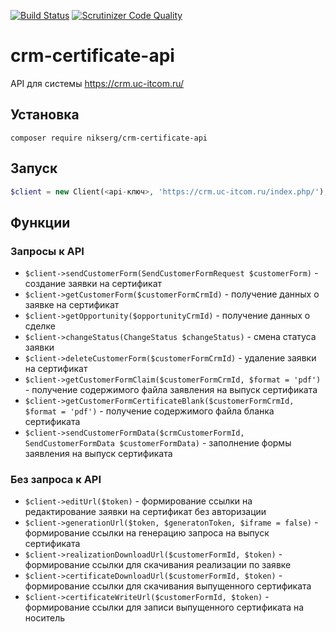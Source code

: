 [![Build Status](https://travis-ci.org/nikserg/crm-certificate-api.svg?branch=master)](https://travis-ci.org/nikserg/crm-certificate-api)
[![Scrutinizer Code Quality](https://scrutinizer-ci.com/g/nikserg/crm-certificate-api/badges/quality-score.png?b=master)](https://scrutinizer-ci.com/g/nikserg/crm-certificate-api/?branch=master)


# crm-certificate-api

API для системы https://crm.uc-itcom.ru/

## Установка

`composer require nikserg/crm-certificate-api`

## Запуск

```php
$client = new Client(<api-ключ>, 'https://crm.uc-itcom.ru/index.php/'); // or 'https://dev.uc-itcom.ru/index.php/'
```

## Функции

### Запросы к API

* `$client->sendCustomerForm(SendCustomerFormRequest $customerForm)` - создание заявки на сертификат
* `$client->getCustomerForm($customerFormCrmId)` - получение данных о заявке на сертификат
* `$client->getOpportunity($opportunityCrmId)` - получение данных о сделке
* `$client->changeStatus(ChangeStatus $changeStatus)` - cмена статуса заявки
* `$client->deleteCustomerForm($customerFormCrmId)` - удаление заявки на сертификат
* `$client->getCustomerFormClaim($customerFormCrmId, $format = 'pdf')` - получение содержимого файла заявления на выпуск сертификата
* `$client->getCustomerFormCertificateBlank($customerFormCrmId, $format = 'pdf')` - получение содержимого файла бланка сертификата
* `$client->sendCustomerFormData($crmCustomerFormId, SendCustomerFormData $customerFormData)` - заполнение формы заявления на выпуск сертификата

### Без запроса к API

* `$client->editUrl($token)` - формирование ссылки на редактирование заявки на сертификат без авторизации
* `$client->generationUrl($token, $generatonToken, $iframe = false)` - формирование ссылки на генерацию запроса на выпуск сертификата
* `$client->realizationDownloadUrl($customerFormId, $token)` - формирование ссылки для скачивания реализации по заявке
* `$client->certificateDownloadUrl($customerFormId, $token)` - формирование ссылки для скачивания выпущенного сертификата
* `$client->certificateWriteUrl($customerFormId, $token)` - формирование ссылки для записи выпущенного сертификата на носитель
